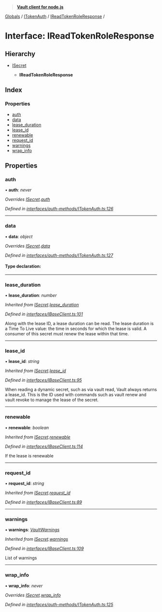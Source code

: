 > **[Vault client for node.js](../README.md)**

[Globals](../globals.md) / [ITokenAuth](../modules/itokenauth.md) / [IReadTokenRoleResponse](itokenauth.ireadtokenroleresponse.md) /

# Interface: IReadTokenRoleResponse

## Hierarchy

* [ISecret](isecret.md)

  * **IReadTokenRoleResponse**

## Index

### Properties

* [auth](itokenauth.ireadtokenroleresponse.md#auth)
* [data](itokenauth.ireadtokenroleresponse.md#data)
* [lease_duration](itokenauth.ireadtokenroleresponse.md#lease_duration)
* [lease_id](itokenauth.ireadtokenroleresponse.md#lease_id)
* [renewable](itokenauth.ireadtokenroleresponse.md#renewable)
* [request_id](itokenauth.ireadtokenroleresponse.md#request_id)
* [warnings](itokenauth.ireadtokenroleresponse.md#warnings)
* [wrap_info](itokenauth.ireadtokenroleresponse.md#wrap_info)

## Properties

###  auth

• **auth**: *never*

*Overrides [ISecret](isecret.md).[auth](isecret.md#optional-auth)*

*Defined in [interfaces/auth-methods/ITokenAuth.ts:126](https://github.com/theogravity/vault-tacular/blob/07227c0/src/interfaces/auth-methods/ITokenAuth.ts#L126)*

___

###  data

• **data**: *object*

*Overrides [ISecret](isecret.md).[data](isecret.md#optional-data)*

*Defined in [interfaces/auth-methods/ITokenAuth.ts:127](https://github.com/theogravity/vault-tacular/blob/07227c0/src/interfaces/auth-methods/ITokenAuth.ts#L127)*

#### Type declaration:

___

###  lease_duration

• **lease_duration**: *number*

*Inherited from [ISecret](isecret.md).[lease_duration](isecret.md#lease_duration)*

*Defined in [interfaces/IBaseClient.ts:101](https://github.com/theogravity/vault-tacular/blob/07227c0/src/interfaces/IBaseClient.ts#L101)*

Along with the lease ID, a lease duration can be read.
The lease duration is a Time To Live value: the time in seconds for
which the lease is valid. A consumer of this secret must renew the lease within that time.

___

###  lease_id

• **lease_id**: *string*

*Inherited from [ISecret](isecret.md).[lease_id](isecret.md#lease_id)*

*Defined in [interfaces/IBaseClient.ts:95](https://github.com/theogravity/vault-tacular/blob/07227c0/src/interfaces/IBaseClient.ts#L95)*

When reading a dynamic secret, such as via vault read, Vault always returns a lease_id.
This is the ID used with commands such as vault renew and vault revoke to manage the
lease of the secret.

___

###  renewable

• **renewable**: *boolean*

*Inherited from [ISecret](isecret.md).[renewable](isecret.md#renewable)*

*Defined in [interfaces/IBaseClient.ts:114](https://github.com/theogravity/vault-tacular/blob/07227c0/src/interfaces/IBaseClient.ts#L114)*

If the lease is renewable

___

###  request_id

• **request_id**: *string*

*Inherited from [ISecret](isecret.md).[request_id](isecret.md#request_id)*

*Defined in [interfaces/IBaseClient.ts:89](https://github.com/theogravity/vault-tacular/blob/07227c0/src/interfaces/IBaseClient.ts#L89)*

___

###  warnings

• **warnings**: *[VaultWarnings](../globals.md#vaultwarnings)*

*Inherited from [ISecret](isecret.md).[warnings](isecret.md#warnings)*

*Defined in [interfaces/IBaseClient.ts:109](https://github.com/theogravity/vault-tacular/blob/07227c0/src/interfaces/IBaseClient.ts#L109)*

List of warnings

___

###  wrap_info

• **wrap_info**: *never*

*Overrides [ISecret](isecret.md).[wrap_info](isecret.md#optional-wrap_info)*

*Defined in [interfaces/auth-methods/ITokenAuth.ts:125](https://github.com/theogravity/vault-tacular/blob/07227c0/src/interfaces/auth-methods/ITokenAuth.ts#L125)*
